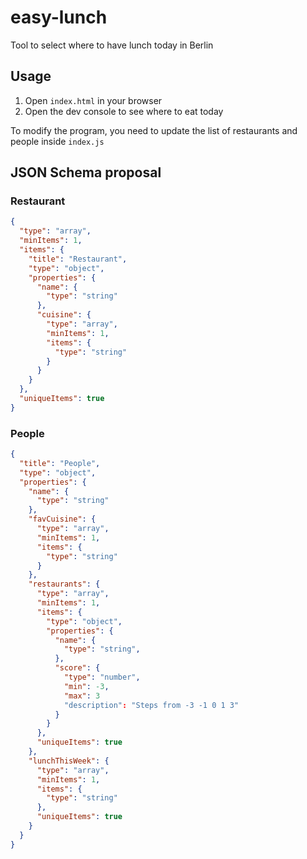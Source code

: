 # easy-lunch

Tool to select where to have lunch today in Berlin

## Usage

1. Open `index.html` in your browser
2. Open the dev console to see where to eat today

To modify the program, you need to update the list of restaurants and people inside `index.js`

## JSON Schema proposal

### Restaurant

```json
{
  "type": "array",
  "minItems": 1,
  "items": {
    "title": "Restaurant",
    "type": "object",
    "properties": {
      "name": {
        "type": "string"
      },
      "cuisine": {
        "type": "array",
        "minItems": 1,
        "items": {
          "type": "string"
        }
      }
    }
  },
  "uniqueItems": true
}
```

### People

```json
{
  "title": "People",
  "type": "object",
  "properties": {
    "name": {
      "type": "string"
    },
    "favCuisine": {
      "type": "array",
      "minItems": 1,
      "items": {
        "type": "string"
      }
    },
    "restaurants": {
      "type": "array",
      "minItems": 1,
      "items": {
        "type": "object",
        "properties": {
          "name": {
            "type": "string",
          },
          "score": {
            "type": "number",
            "min": -3,
            "max": 3
            "description": "Steps from -3 -1 0 1 3"
          }
        }
      },
      "uniqueItems": true
    },
    "lunchThisWeek": {
      "type": "array",
      "minItems": 1,
      "items": {
        "type": "string"
      },
      "uniqueItems": true
    }
  }
}
```

